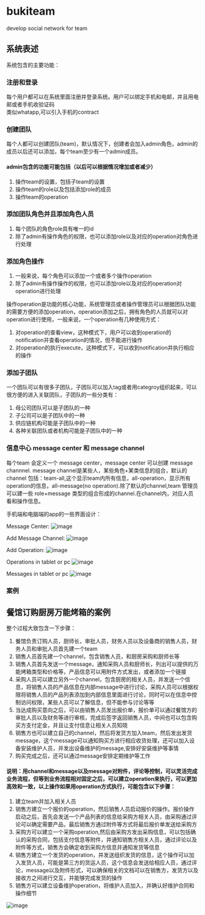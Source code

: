 # bukiteam
develop social network for team
## 系统表述
系统包含的主要功能：
### 注册和登录
每个用户都可以在系统里面注册并登录系统。用户可以绑定手机和电邮，并且用电邮或者手机收验证码<br />
类似whatapp,可以引入手机的contract
### 创建团队
每个人都可以创建团队(team)，默认情况下，创建者会加入admin角色，admin的成员以后还可以添加，每个team至少有一个admin成员。
#### admin包含的功能可能包括（以后可以根据情况增加或者减少）
<ol>
  <li>操作team的设置，包括子team的设置</li>
  <li>操作team的role以及包括添加role的成员</li>
  <li>操作team的operation</li>
</ol>

### 添加团队角色并且添加角色人员
<ol>
  <li>每个团队的角色role具有唯一的id</li>
  <li>除了admin有操作角色的权限，也可以添加role以及对应的operation对角色进行处理</li>
</ol>

### 添加角色操作
<ol>
  <li>一般来说，每个角色可以添加一个或者多个操作operation</li>
  <li>除了admin有操作操作的权限，也可以添加role以及对应的operation对operation进行处理</li>
</ol>

操作operation是功能的核心功能，系统管理员或者操作管理员可以根据团队功能的需要方便的添加operation，operation添加之后，拥有角色的人员就可以对operation进行使用，一般来说，一个operation有几种使用方式：
<ol>
  <li>对operation的查看view，这种模式下，用户可以收到operation的notification并查看operation的情况，但不能进行操作</li>
  <li>对operation的执行execute，这种模式下，可以收到notification并执行相应的操作</li>
</ol>


### 添加子团队
一个团队可以有很多子团队，子团队可以加入tag或者用categroy组织起来，可以很方便的进入关联团队，子团队的一些分类有：
<ol>
  <li>母公司团队可以是子团队的一种</li>
  <li>子公司可以是子团队中的一种</li>
  <li>供应链机构可能是子团队中的一种</li>
  <li>各种关联团队或者机构可能是子团队中的一种</li>
</ol>

### 信息中心 message center 和 message channel
每个team 会定义一个 message center，message center 可以创建 message channnel. message channel是某些人，某些角色+某类信息的组合，默认的channel 包括：team-all,这个显示team内所有信息，all-operation，显示所有operation的信息，all-message(no operation).除了默认的channel,team 管理员可以建一些 role+message 类型的组合形成的channel.在channel内，对应人员看和操作信息。

手机端和电脑端的app的一些界面设计：

Message Center:
![image](https://user-images.githubusercontent.com/3657139/214238271-1fd762df-69c6-4968-b61f-ac9fb0e865d7.png)

Add Message Channel:
![image](https://user-images.githubusercontent.com/3657139/209528751-44c04c27-cbaf-4190-9e9c-2def0325afe2.png)

Add Operation:
![image](https://user-images.githubusercontent.com/3657139/209610931-53fbfbcb-140a-4aaf-a2f6-3417d98b6701.png)

Operations in tablet or pc
![image](https://user-images.githubusercontent.com/3657139/210072519-52c80c72-9b20-4878-87c5-4c52efb186df.png)

Messages in tablet or pc
![image](https://user-images.githubusercontent.com/3657139/210126844-a19dbfc5-2895-4847-92ea-a8401597c2e7.png)



### 案例

## 餐馆订购厨房万能烤箱的案例
整个过程大致包含一下步骤：
<ol>
  <li>餐馆负责订购人员，厨师长，审批人员，财务人员以及设备商的销售人员，财务人员和审批人员首先建一个team</li>
  <li>销售人员首先建一个channel，包含销售人员，和厨房采购和厨师长等</li>
  <li>销售人员首先发送一个message，通知采购人员和厨师长，列出可以提供的万能烤箱类型和价格等，产品信息可以用附件方式发出，或者添加一个链接</li>
  <li>采购人员可以建立另外一个channel，包含厨房的相关人员，并发送一个信息，将销售人员的产品信息在内部message中进行讨论，采购人员可以根据权限将销售人员的产品列表添加到内部信息里面进行讨论，同时可以在信息中控制访问权限，某些人员可以了解信息，但不能参与讨论等等</li>
  <li>当达成购买意向之后，可以由销售人员发出报价单，报价单可以通过餐馆方的审批人员以及财务等进行审核，完成后签字返回销售人员，中间也可以包含购买方支付定金，并且让支付信息让相关人员知晓</li>
  <li>销售方也可以建立自己的channel，然后将发货方加入team，然后发出发货message，这个message可以通知购买方进行相应收货处理，还可以加入设备安装维护人员，并发出设备维护的message,安排好安装维护等事情</li>
  <li>购买完成之后，还可以通过message安排定期维护等工作</li>
</ol>

#### 说明：用channel和message以及message对附件，评论等控制，可以灵活完成业务流程，但等到业务流程相对固定之后，可以建立operation来执行，可以更加高效和一致，以上操作如果用operation方式执行，可能包含以下步骤：

<ol>
  <li>建立team并加入相关人员</li>
  <li>销售方建立一个报价的operation，然后销售人员启动报价的操作。报价操作启动之后，首先会发送一个产品列表的信息给采购方相关人员，由采购通过评论可以确定需要产品，最后销售方通过附件等方式将最后报价单发送给采购方</li>
  <li>采购方可以建立一个采购operation,然后由采购方发出采购信息，可以包括确认的采购合同，包括支付信息等附件，并通知销售方相关人员，通过评论以及附件等方式，销售方会确定收到采购方信息并通知发货等信息</li>
  <li>销售方建立一个发货的operation，并发送组织发货的信息，这个操作可以加入发货人员，可能是第三方的货运人员，这个信息会发送给相应人员，通过评论，message以及附件形式，可以确保相关的文档可以在销售方，发货方以及接收方之间进行交互，并能够完成发货的操作</li>
  <li>销售方可以建立设备维护operation，将维护人员加入，并确认好维护合同和操作细节</li>
</ol>

![image](https://user-images.githubusercontent.com/3657139/209620706-e26008ee-678b-40b6-825f-689bc5da13e7.png)



